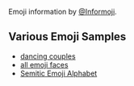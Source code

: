 Emoji information by [@Informoji](http://twitter.com/Informoji).

## Various Emoji Samples

- [dancing couples](dancing-couple.md)
- [all emoji faces](faces.md)
- [Semitic Emoji Alphabet](semiji.md)
